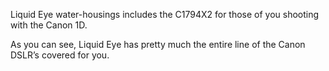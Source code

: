 Liquid Eye water-housings includes the C1794X2 for those of you shooting with the Canon 1D.

As you can see, Liquid Eye has pretty much the entire line of the Canon DSLR’s covered for you.
